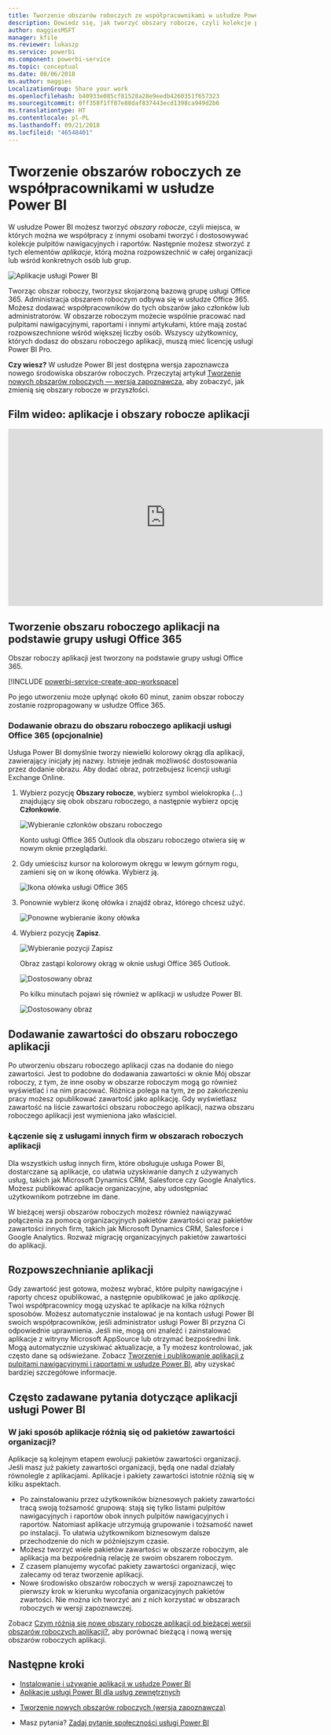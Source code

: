 ```yaml
---
title: Tworzenie obszarów roboczych ze współpracownikami w usłudze Power BI
description: Dowiedz się, jak tworzyć obszary robocze, czyli kolekcje pulpitów nawigacyjnych i raportów utworzone w celu udostępniania najważniejszych metryk dla organizacji.
author: maggiesMSFT
manager: kfile
ms.reviewer: lukaszp
ms.service: powerbi
ms.component: powerbi-service
ms.topic: conceptual
ms.date: 08/06/2018
ms.author: maggies
LocalizationGroup: Share your work
ms.openlocfilehash: b40933e085cf81528a28e9eedb4260351f657323
ms.sourcegitcommit: 0ff358f1ff87e88daf837443ecd1398ca949d2b6
ms.translationtype: HT
ms.contentlocale: pl-PL
ms.lasthandoff: 09/21/2018
ms.locfileid: "46548401"
---
```

# <a name="create-workspaces-with-your-colleagues-in-power-bi"></a>Tworzenie obszarów roboczych ze współpracownikami w usłudze Power BI

W usłudze Power BI możesz tworzyć *obszary robocze*, czyli miejsca, w których można we współpracy z innymi osobami tworzyć i dostosowywać kolekcje pulpitów nawigacyjnych i raportów. Następnie możesz stworzyć z tych elementów *aplikacje*, którą można rozpowszechnić w całej organizacji lub wśród konkretnych osób lub grup. 

![Aplikacje usługi Power BI](media/service-create-workspaces/power-bi-apps-left-nav.png)

Tworząc obszar roboczy, tworzysz skojarzoną bazową grupę usługi Office 365. Administracja obszarem roboczym odbywa się w usłudze Office 365. Możesz dodawać współpracowników do tych obszarów jako członków lub administratorów. W obszarze roboczym możecie wspólnie pracować nad pulpitami nawigacyjnymi, raportami i innymi artykułami, które mają zostać rozpowszechnione wśród większej liczby osób. Wszyscy użytkownicy, których dodasz do obszaru roboczego aplikacji, muszą mieć licencję usługi Power BI Pro. 

**Czy wiesz?** W usłudze Power BI jest dostępna wersja zapoznawcza nowego środowiska obszarów roboczych. Przeczytaj artykuł [Tworzenie nowych obszarów roboczych — wersja zapoznawcza](service-create-the-new-workspaces.md), aby zobaczyć, jak zmienią się obszary robocze w przyszłości. 

## <a name="video-apps-and-app-workspaces"></a>Film wideo: aplikacje i obszary robocze aplikacji
<iframe width="640" height="360" src="https://www.youtube.com/embed/Ey5pyrr7Lk8?showinfo=0" frameborder="0" allowfullscreen></iframe>

## <a name="create-an-app-workspace-based-on-an-office-365-group"></a>Tworzenie obszaru roboczego aplikacji na podstawie grupy usługi Office 365

Obszar roboczy aplikacji jest tworzony na podstawie grupy usługi Office 365.

[!INCLUDE [powerbi-service-create-app-workspace](./includes/powerbi-service-create-app-workspace.md)]

Po jego utworzeniu może upłynąć około 60 minut, zanim obszar roboczy zostanie rozpropagowany w usłudze Office 365. 

### <a name="add-an-image-to-your-office-365-app-workspace-optional"></a>Dodawanie obrazu do obszaru roboczego aplikacji usługi Office 365 (opcjonalnie)
Usługa Power BI domyślnie tworzy niewielki kolorowy okrąg dla aplikacji, zawierający inicjały jej nazwy. Istnieje jednak możliwość dostosowania przez dodanie obrazu. Aby dodać obraz, potrzebujesz licencji usługi Exchange Online.

1. Wybierz pozycję **Obszary robocze**, wybierz symbol wielokropka (...) znajdujący się obok obszaru roboczego, a następnie wybierz opcję **Członkowie**. 
   
     ![Wybieranie członków obszaru roboczego](media/service-create-distribute-apps/power-bi-apps-workspace-members.png)
   
    Konto usługi Office 365 Outlook dla obszaru roboczego otwiera się w nowym oknie przeglądarki.
2. Gdy umieścisz kursor na kolorowym okręgu w lewym górnym rogu, zamieni się on w ikonę ołówka. Wybierz ją.
   
     ![Ikona ołówka usługi Office 365](media/service-create-distribute-apps/power-bi-apps-workspace-edit-image.png)
3. Ponownie wybierz ikonę ołówka i znajdź obraz, którego chcesz użyć.
   
     ![Ponowne wybieranie ikony ołówka](media/service-create-distribute-apps/power-bi-apps-workspace-edit-group.png)

4. Wybierz pozycję **Zapisz**.
   
     ![Wybieranie pozycji Zapisz](media/service-create-distribute-apps/power-bi-apps-workspace-save-image.png)
   
    Obraz zastąpi kolorowy okrąg w oknie usługi Office 365 Outlook. 
   
     ![Dostosowany obraz](media/service-create-distribute-apps/power-bi-apps-workspace-image-in-office-365.png)
   
    Po kilku minutach pojawi się również w aplikacji w usłudze Power BI.
   
     ![Dostosowany obraz](media/service-create-distribute-apps/power-bi-apps-image.png)

## <a name="add-content-to-your-app-workspace"></a>Dodawanie zawartości do obszaru roboczego aplikacji

Po utworzeniu obszaru roboczego aplikacji czas na dodanie do niego zawartości. Jest to podobne do dodawania zawartości w oknie Mój obszar roboczy, z tym, że inne osoby w obszarze roboczym mogą go również wyświetlać i na nim pracować. Różnica polega na tym, że po zakończeniu pracy możesz opublikować zawartość jako aplikację. Gdy wyświetlasz zawartość na liście zawartości obszaru roboczego aplikacji, nazwa obszaru roboczego aplikacji jest wymieniona jako właściciel.

### <a name="connect-to-third-party-services-in-app-workspaces"></a>Łączenie się z usługami innych firm w obszarach roboczych aplikacji

Dla wszystkich usług innych firm, które obsługuje usługa Power BI, dostarczane są aplikacje, co ułatwia uzyskiwanie danych z używanych usług, takich jak Microsoft Dynamics CRM, Salesforce czy Google Analytics. Możesz publikować aplikacje organizacyjne, aby udostępniać użytkownikom potrzebne im dane.

W bieżącej wersji obszarów roboczych możesz również nawiązywać połączenia za pomocą organizacyjnych pakietów zawartości oraz pakietów zawartości innych firm, takich jak Microsoft Dynamics CRM, Salesforce i Google Analytics. Rozważ migrację organizacyjnych pakietów zawartości do aplikacji.

## <a name="distribute-an-app"></a>Rozpowszechnianie aplikacji

Gdy zawartość jest gotowa, możesz wybrać, które pulpity nawigacyjne i raporty chcesz opublikować, a następnie opublikować je jako *aplikację*. Twoi współpracownicy mogą uzyskać te aplikacje na kilka różnych sposobów. Możesz automatycznie instalować je na kontach usługi Power BI swoich współpracowników, jeśli administrator usługi Power BI przyzna Ci odpowiednie uprawnienia. Jeśli nie, mogą oni znaleźć i zainstalować aplikacje z witryny Microsoft AppSource lub otrzymać bezpośredni link. Mogą automatycznie uzyskiwać aktualizacje, a Ty możesz kontrolować, jak często dane są odświeżane. Zobacz [Tworzenie i publikowanie aplikacji z pulpitami nawigacyjnymi i raportami w usłudze Power BI](consumer/end-user-create-apps.md), aby uzyskać bardziej szczegółowe informacje.

## <a name="power-bi-apps-faq"></a>Często zadawane pytania dotyczące aplikacji usługi Power BI

### <a name="how-are-apps-different-from-organizational-content-packs"></a>W jaki sposób aplikacje różnią się od pakietów zawartości organizacji?
Aplikacje są kolejnym etapem ewolucji pakietów zawartości organizacji. Jeśli masz już pakiety zawartości organizacji, będą one nadal działały równolegle z aplikacjami. Aplikacje i pakiety zawartości istotnie różnią się w kilku aspektach. 

* Po zainstalowaniu przez użytkowników biznesowych pakiety zawartości tracą swoją tożsamość grupową: stają się tylko listami pulpitów nawigacyjnych i raportów obok innych pulpitów nawigacyjnych i raportów. Natomiast aplikacje utrzymują grupowanie i tożsamość nawet po instalacji. To ułatwia użytkownikom biznesowym dalsze przechodzenie do nich w późniejszym czasie.
* Możesz tworzyć wiele pakietów zawartości w obszarze roboczym, ale aplikacja ma bezpośrednią relację ze swoim obszarem roboczym. 
* Z czasem planujemy wycofać pakiety zawartości organizacji, więc zalecamy od teraz tworzenie aplikacji.  
* Nowe środowisko obszarów roboczych w wersji zapoznawczej to pierwszy krok w kierunku wycofania organizacyjnych pakietów zwartości. Nie można ich tworzyć ani z nich korzystać w obszarach roboczych w wersji zapoznawczej.

Zobacz [Czym różnią się nowe obszary robocze aplikacji od bieżącej wersji obszarów roboczych aplikacji?](service-create-the-new-workspaces.md#how-are-the-new-app-workspaces-different-from-current-app-workspaces), aby porównać bieżącą i nową wersję obszarów roboczych aplikacji. 

## <a name="next-steps"></a>Następne kroki
* [Instalowanie i używanie aplikacji w usłudze Power BI](consumer/end-user-apps.md)
* [Aplikacje usługi Power BI dla usług zewnętrznych](consumer/end-user-connect-to-services.md)
- [Tworzenie nowych obszarów roboczych (wersja zapoznawcza)](service-create-the-new-workspaces.md)
* Masz pytania? [Zadaj pytanie społeczności usługi Power BI](http://community.powerbi.com/)
